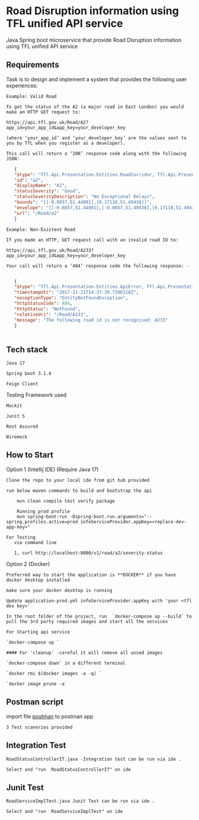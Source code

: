 # Road Disruption information using TFL unified API service

Java Spring boot microservice that provide Road Disruption information using TFL unified API service


## Requirements
Task is to design and implement a system that provides the following user experiences:

    Example: Valid Road

    To get the status of the A2 (a major road in East London) you would make an HTTP GET request to:

    https://api.tfl.gov.uk/Road/A2?app_id=your_app_id&app_key=your_developer_key

    (where ‘your_app_id’ and ‘your_developer_key’ are the values sent to you by TfL when you register as a developer).

    This call will return a ‘200’ response code along with the following JSON:

 ```json
    {
    "$type": "Tfl.Api.Presentation.Entities.RoadCorridor, Tfl.Api.Presentation.Entities",
    "id": "a2",
    "displayName": "A2",
    "statusSeverity": "Good",
    "statusSeverityDescription": "No Exceptional Delays",
    "bounds": "[[-0.0857,51.44091],[0.17118,51.49438]]",
    "envelope": "[[-0.0857,51.44091],[-0.0857,51.49438],[0.17118,51.49438],[0.17118,51.44091],[-0.0857,51.44091]]",
    "url": "/Road/a2"
    }
   ```
    

    Example: Non-Existent Road

    If you made an HTTP, GET request call with an invalid road ID to:

    https://api.tfl.gov.uk/Road/A233?app_id=your_app_id&app_key=your_developer_key

    Your call will return a ‘404’ response code the following response: -
 ```json
 
    {
    "$type": "Tfl.Api.Presentation.Entities.ApiError, Tfl.Api.Presentation.Entities",
    "timestampUtc": "2017-11-21T14:37:39.7206118Z",
    "exceptionType": "EntityNotFoundException",
    "httpStatusCode": 404,
    "httpStatus": "NotFound",
    "relativeUri": "/Road/A233",
    "message": "The following road id is not recognised: A233"
    }
    
```


## Tech stack

    Java 17

    Spring boot 3.1.4

    Feign Client

 Testing Framework used

    Mockit

    Junit 5
 
    Rest Assured 
   
    Wiremock


## How to Start

Option 1 (Intellij IDE) (Require Java 17)

    Clone the repo to your local ide from git hub provided

    run below maven commands to build and bootstrap the api
  
        mvn clean compile test verify package
        
        Running prod profile
        mvn spring-boot:run -Dspring-boot.run.arguments="--spring.profiles.active=prod infoServiceProvider.appKey=<replace-dev-app-key>"

    For Testing
       via command line

       1, curl http://localhost:8080/v1/road/a2/severity-status 

Option 2 (Docker) 

    Preferred way to start the application is **DOCKER** if you have docker desktop installed

    make sure your docker desktop is running

    Update application-prod.yml infoServiceProvider.appKey with 'your <tfl dev key>'

    In the root folder of the project, run  `docker-compose up --build` to pull the 3rd party required images and start all the services

    For Starting api service

    `docker-compose up `

    #### For 'cleanup' -careful it will remove all unsed images

    `docker-compose down` in a different terminal

    `docker rmi $(docker images -a -q) `

    `docker image prune -a`



## Postman script
import file [postman](postman/Road-disruption-info-service.postman-collection.json) to postman app
    
    3 Test scanerios provided 

## Integration Test
    RoadStatusControllerIT.java -Integration test can be run via ide .
    
    Select and "run  RoadStatusControllerIT" on ide

## Junit Test
    RoadServiceImplTest.java Junit Test can be run via ide .
  
    Select and "run  RoadServiceImplTest" on ide
